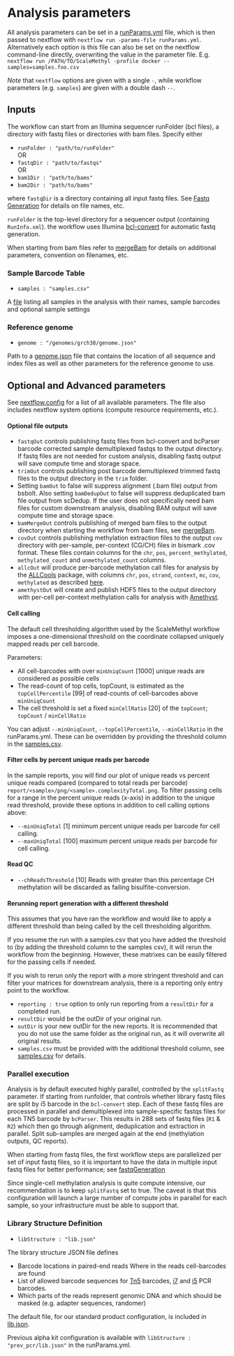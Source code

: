 # Analysis parameters

All analysis parameters can be set in a [runParams.yml](examples/runParams.yml) file, which is then passed to nextflow with `nextflow run -params-file runParams.yml`. 
Alternatively each option is this file can also be set on the nextflow command-line directly, overwriting the value in the parameter file. E.g.
`nextflow run /PATH/TO/ScaleMethyl -profile docker --samples=samples.foo.csv`

*Note* that `nextflow` options are given with a single `-`, while workflow parameters (e.g. `samples`) are given with a double dash `--`.


## Inputs
The workflow can start from an Illumina sequencer runFolder (bcl files), a directory with fastq files or directories with bam files. Specify either

* `runFolder : "path/to/runFolder"` <br>
OR
* `fastqDir : "path/to/fastqs"` <br>
OR
* `bam1Dir : "path/to/bams"`  
* `bam2Dir : "path/to/bams"`  

where `fastqDir` is a directory containing all input fastq files. See [Fastq Generation](fastqGeneration.md) for details on file names, etc.

`runFolder` is the top-level directory for a sequencer output (containing `RunInfo.xml`). the workflow uses Illumina [bcl-convert](https://support.illumina.com/sequencing/sequencing_software/bcl-convert.html) for automatic fastq generation.

When starting from bam files refer to [mergeBam](mergeBam.md) for details on additional parameters, convention on filenames, etc. 

### Sample Barcode Table
* `samples : "samples.csv"`

A [file](samplesCsv.md) listing all samples in the analysis with their names, sample barcodes and optional sample settings

### Reference genome
* `genome : "/genomes/grch38/genome.json"`

Path to a [genome.json](genomes.md) file that contains the location of all sequence and index files as well as other parameters for the reference genome to use. 

## Optional and Advanced parameters
See [nextflow.config](../nextflow.config) for a list of all available parameters. The file also includes nextflow system options (compute resource requirements, etc.).

#### Optional file outputs 
* `fastqOut` controls publishing fastq files from bcl-convert and bcParser barcode corrected sample demultiplexed fastqs to the output directory. If fastq files are not needed for custom analysis, disabling fastq output will save compute time and storage space. 
* `trimOut` controls publishing post barcode demultiplexed trimmed fastq files to the output directory in the `trim` folder. 
* Setting `bamOut` to false will suppress alignment (.bam file) output from bsbolt. Also setting `bamDedupOut` to false will suppress deduplicated bam file output from scDedup. If the user does not specifically need bam files for custom downstream analysis, disabling BAM output will save compute time and storage space.
* `bamMergeOut` controls publishing of merged bam files to the output directory when starting the workflow from bam files, see [mergeBam](mergeBam.md).
* `covOut` controls publishing methylation extraction files to the output `cov` directory with per-sample, per-context (CG/CH) files in bismark .cov format. These files contain columns for the `chr`, `pos`, `percent_methylated`, `methylated_count` and `unmethylated_count` columns.
* `allcOut` will produce per-barcode methylation call files for analysis by the [ALLCools](https://lhqing.github.io/ALLCools/intro.html) package, with columns `chr`, `pos`, `strand`, `context`, `mc`, `cov`, `methylated` as described [here](https://lhqing.github.io/ALLCools/start/input_files.html#columns-in-allc-file).
* `amethystOut` will create and publish HDF5 files to the output directory with per-cell per-context methylation calls for analysis with [Amethyst](https://github.com/lrylaarsdam/amethyst).

#### Cell calling 
The default cell thresholding algorithm used by the ScaleMethyl workflow imposes a one-dimensional threshold on the coordinate collapsed uniquely mapped reads per cell barcode.

Parameters:

* All cell-barcodes with over `minUniqCount` [1000] unique reads are considered as possible cells 
* The read-count of top cells, topCount, is estimated as the `topCellPercentile` [99] of read-counts of cell-barcodes above `minUniqCount` 
* The cell threshold is set a fixed `minCellRatio` [20] of the `topCount`; `topCount` / `minCellRatio` 

You can adjust `--minUniqCount`, `--topCellPercentile`, `--minCellRatio` in the runParams.yml. These can be overridden by providing the threshold column in the [samples.csv](samplesCsv.md).

#### Filter cells by percent unique reads per barcode
In the sample reports, you will find our plot of unique reads vs percent unique reads compared (compared to total reads per barcode) `report/<sample>/png/<sample>.complexityTotal.png`. To filter passing cells for a range in the percent unique reads (x-axis) in addition to the unique read threshold, provide these options in addition to cell calling options above:
* `--minUniqTotal` [1] minimum percent unique reads per barcode for cell calling. 
* `--maxUniqTotal` [100] maximum percent unique reads per barcode for cell calling.

#### Read QC
* `--chReadsThreshold` [10] Reads with greater than this percentage CH methylation will be discarded as failing bisulfite-conversion.

#### Rerunning report generation with a different threshold

This assumes that you have ran the workflow and would like to apply a different threshold than being called by the cell thresholding algorithm.

If you resume the run with a samples.csv that you have added the threshold to (by adding the threshold column to the samples csv), it will rerun the workflow from the beginning. However, these matrixes can be easily filtered for the passing cells if needed.

If you wish to rerun only the report with a more stringent threshold and can filter your matrices for downstream analysis, there is a reporting only entry point to the workflow. 

* `reporting : true` option to only run reporting from a `resultDir` for a completed run. 
* `resultDir` would be the outDir of your original run. 
* `outDir` is your new outDir for the new reports. It is recommended that you do not use the same folder as the original run, as it will overwrite all original results. 
* `samples.csv` must be provided with the additional threshold column, see [samples.csv](samplesCsv.md) for details.


### Parallel execution
Analysis is by default executed highly parallel, controlled by the `splitFastq` parameter. If starting from runfolder, that controls whether library fastq files are split by i5 barcode in the `bcl-convert` step. Each of these fastq files are processed in parallel and demultiplexed into sample-specific fastqs files for each TN5 barcode by `bcParser`. This results in 288 sets of fastq files (`R1` & `R2`) which then go through alignment, deduplication and extraction in parallel. Split sub-samples are merged again at the end (methylation outputs, QC reports).

When starting from fastq files, the first workflow steps are parallelized per set of input fastq files, so it is important to have the data in multiple input fastq files for better performance; see [fastqGeneration](fastqGeneration.md)

Since single-cell methylation analysis is quite compute intensive, our recommendation is to keep `splitFastq` set to true. The caveat is that this configuration will launch a large number of compute jobs in parallel for each sample, so your infrastructure must be able to support that.

### Library Structure Definition
* `libStructure : "lib.json"`

The library structure JSON file defines 
* Barcode locations in paired-end reads Where in the reads cell-barcodes are found
* List of allowed barcode sequences for [Tn5](../references/tgmt.txt) barcodes, [i7](../references/i7.txt) and [i5](../references/i5.txt) PCR barcodes.
* Which parts of the reads represent genomic DNA and which should be masked (e.g. adapter sequences, randomer)

The default file, for our standard product configuration, is included in [lib.json](../references/lib.json).

Previous alpha kit configuration is available with `libStructure : "prev_pcr/lib.json"` in the runParams.yml.

